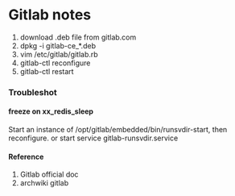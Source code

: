 Gitlab notes
===

1. download .deb file from gitlab.com  
2. dpkg -i gitlab-ce_*.deb  
3. vim /etc/gitlab/gitlab.rb  
4. gitlab-ctl reconfigure  
5. gitlab-ctl restart

### Troubleshot

#### freeze on xx\_redis\_sleep
Start an instance of /opt/gitlab/embedded/bin/runsvdir-start, then
reconfigure. or start service gitlab-runsvdir.service

#### Reference
1. Gitlab official doc
2. archwiki gitlab
